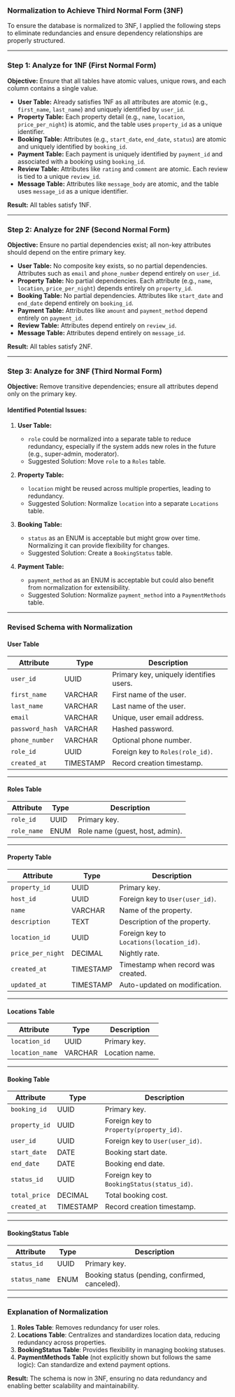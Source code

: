 ### **Normalization to Achieve Third Normal Form (3NF)**

To ensure the database is normalized to 3NF, I applied the following steps to eliminate redundancies and ensure dependency relationships are properly structured.

---

### **Step 1: Analyze for 1NF (First Normal Form)**
**Objective:** Ensure that all tables have atomic values, unique rows, and each column contains a single value.

- **User Table:** Already satisfies 1NF as all attributes are atomic (e.g., `first_name`, `last_name`) and uniquely identified by `user_id`.
- **Property Table:** Each property detail (e.g., `name`, `location`, `price_per_night`) is atomic, and the table uses `property_id` as a unique identifier.
- **Booking Table:** Attributes (e.g., `start_date`, `end_date`, `status`) are atomic and uniquely identified by `booking_id`.
- **Payment Table:** Each payment is uniquely identified by `payment_id` and associated with a booking using `booking_id`.
- **Review Table:** Attributes like `rating` and `comment` are atomic. Each review is tied to a unique `review_id`.
- **Message Table:** Attributes like `message_body` are atomic, and the table uses `message_id` as a unique identifier.

**Result:** All tables satisfy 1NF.

---

### **Step 2: Analyze for 2NF (Second Normal Form)**
**Objective:** Ensure no partial dependencies exist; all non-key attributes should depend on the entire primary key.

- **User Table:** No composite key exists, so no partial dependencies. Attributes such as `email` and `phone_number` depend entirely on `user_id`.
- **Property Table:** No partial dependencies. Each attribute (e.g., `name`, `location`, `price_per_night`) depends entirely on `property_id`.
- **Booking Table:** No partial dependencies. Attributes like `start_date` and `end_date` depend entirely on `booking_id`.
- **Payment Table:** Attributes like `amount` and `payment_method` depend entirely on `payment_id`.
- **Review Table:** Attributes depend entirely on `review_id`.
- **Message Table:** Attributes depend entirely on `message_id`.

**Result:** All tables satisfy 2NF.

---

### **Step 3: Analyze for 3NF (Third Normal Form)**
**Objective:** Remove transitive dependencies; ensure all attributes depend only on the primary key.

#### Identified Potential Issues:
1. **User Table:**
   - `role` could be normalized into a separate table to reduce redundancy, especially if the system adds new roles in the future (e.g., super-admin, moderator).
   - Suggested Solution: Move `role` to a `Roles` table.
   
2. **Property Table:**
   - `location` might be reused across multiple properties, leading to redundancy.
   - Suggested Solution: Normalize `location` into a separate `Locations` table.

3. **Booking Table:**
   - `status` as an ENUM is acceptable but might grow over time. Normalizing it can provide flexibility for changes.
   - Suggested Solution: Create a `BookingStatus` table.

4. **Payment Table:**
   - `payment_method` as an ENUM is acceptable but could also benefit from normalization for extensibility.
   - Suggested Solution: Normalize `payment_method` into a `PaymentMethods` table.

---

### **Revised Schema with Normalization**

#### **User Table**
| Attribute        | Type        | Description                     |
|------------------|-------------|---------------------------------|
| `user_id`        | UUID        | Primary key, uniquely identifies users. |
| `first_name`     | VARCHAR     | First name of the user.         |
| `last_name`      | VARCHAR     | Last name of the user.          |
| `email`          | VARCHAR     | Unique, user email address.     |
| `password_hash`  | VARCHAR     | Hashed password.                |
| `phone_number`   | VARCHAR     | Optional phone number.          |
| `role_id`        | UUID        | Foreign key to `Roles(role_id)`.|
| `created_at`     | TIMESTAMP   | Record creation timestamp.      |

---

#### **Roles Table**
| Attribute        | Type        | Description                     |
|------------------|-------------|---------------------------------|
| `role_id`        | UUID        | Primary key.                    |
| `role_name`      | ENUM        | Role name (guest, host, admin). |

---

#### **Property Table**
| Attribute        | Type        | Description                     |
|------------------|-------------|---------------------------------|
| `property_id`    | UUID        | Primary key.                    |
| `host_id`        | UUID        | Foreign key to `User(user_id)`. |
| `name`           | VARCHAR     | Name of the property.           |
| `description`    | TEXT        | Description of the property.    |
| `location_id`    | UUID        | Foreign key to `Locations(location_id)`. |
| `price_per_night`| DECIMAL     | Nightly rate.                   |
| `created_at`     | TIMESTAMP   | Timestamp when record was created. |
| `updated_at`     | TIMESTAMP   | Auto-updated on modification.   |

---

#### **Locations Table**
| Attribute        | Type        | Description                     |
|------------------|-------------|---------------------------------|
| `location_id`    | UUID        | Primary key.                    |
| `location_name`  | VARCHAR     | Location name.                  |

---

#### **Booking Table**
| Attribute        | Type        | Description                     |
|------------------|-------------|---------------------------------|
| `booking_id`     | UUID        | Primary key.                    |
| `property_id`    | UUID        | Foreign key to `Property(property_id)`. |
| `user_id`        | UUID        | Foreign key to `User(user_id)`. |
| `start_date`     | DATE        | Booking start date.             |
| `end_date`       | DATE        | Booking end date.               |
| `status_id`      | UUID        | Foreign key to `BookingStatus(status_id)`. |
| `total_price`    | DECIMAL     | Total booking cost.             |
| `created_at`     | TIMESTAMP   | Record creation timestamp.      |

---

#### **BookingStatus Table**
| Attribute        | Type        | Description                     |
|------------------|-------------|---------------------------------|
| `status_id`      | UUID        | Primary key.                    |
| `status_name`    | ENUM        | Booking status (pending, confirmed, canceled). |

---

### **Explanation of Normalization**
1. **Roles Table**: Removes redundancy for user roles.
2. **Locations Table**: Centralizes and standardizes location data, reducing redundancy across properties.
3. **BookingStatus Table**: Provides flexibility in managing booking statuses.
4. **PaymentMethods Table** (not explicitly shown but follows the same logic): Can standardize and extend payment options.

**Result:** The schema is now in 3NF, ensuring no data redundancy and enabling better scalability and maintainability.